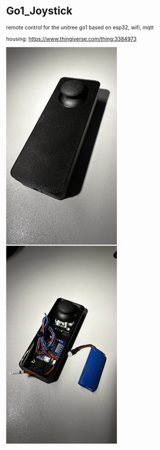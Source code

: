 # Go1_Joystick
remote control for the unitree go1 based on esp32, wifi, mqtt

housing:
https://www.thingiverse.com/thing:3384973

<img src="https://github.com/maggusscheppi/Go1_Joystick/blob/main/housing_closed.JPEG" width=300px;/>

<img src="https://github.com/maggusscheppi/Go1_Joystick/blob/main/housing_open.JPEG" width=300px;/>

